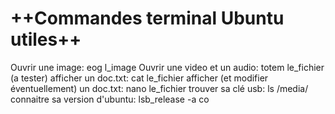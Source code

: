 # ++Commandes terminal Ubuntu utiles++

Ouvrir une image:
	eog l_image
Ouvrir  une video et un audio:
	totem le_fichier  (a tester)
afficher un doc.txt:
	cat le_fichier
afficher (et modifier éventuellement) un doc.txt:
	nano le_fichier
trouver sa clé usb:
	ls /media/<username>
connaitre sa version d'ubuntu:
	lsb_release -a
co
